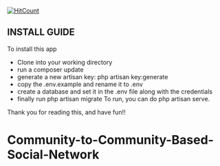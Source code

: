 [![HitCount](http://hits.dwyl.com/tazihad/Community-to-Community-Based-Social-Network.svg)](http://hits.dwyl.com/tazihad/Community-to-Community-Based-Social-Network)

## INSTALL GUIDE

To install this app
- Clone into your working directory
- run a composer update
- generate a new artisan key: php artisan key:generate
- copy the .env.example and rename it to .env
- create a database and set it in the .env file along with the credentials
- finally run php artisan migrate
To run, you can do php artisan serve.

Thank you for reading this, and have fun!! 
# Community-to-Community-Based-Social-Network
